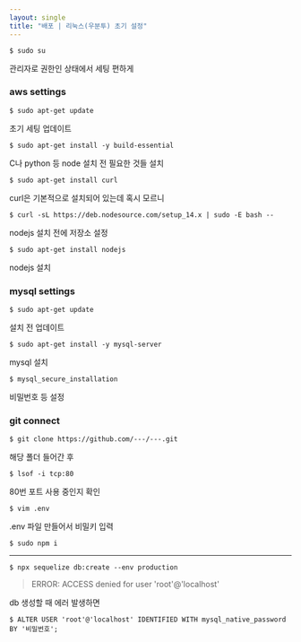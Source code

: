 ```yaml
---
layout: single
title: "배포 | 리눅스(우분투) 초기 설정"
---
```

```
$ sudo su
```
관리자로 권한인 상태에서 세팅 편하게

### aws settings
```
$ sudo apt-get update
```
초기 세팅 업데이트

```
$ sudo apt-get install -y build-essential
```
C나 python 등 node 설치 전 필요한 것들 설치
```
$ sudo apt-get install curl
```
curl은 기본적으로 설치되어 있는데 혹시 모르니
```
$ curl -sL https://deb.nodesource.com/setup_14.x | sudo -E bash --
```
nodejs 설치 전에 저장소 설정
```
$ sudo apt-get install nodejs
```
nodejs 설치

### mysql settings
```
$ sudo apt-get update
```
설치 전 업데이트
```
$ sudo apt-get install -y mysql-server
```
mysql 설치
```
$ mysql_secure_installation
```
비밀번호 등 설정


### git connect
```
$ git clone https://github.com/---/---.git
```
해당 폴더 들어간 후
```
$ lsof -i tcp:80
```
80번 포트 사용 중인지 확인
```
$ vim .env
```
.env 파일 만들어서 비밀키 입력
```
$ sudo npm i
```
---
```
$ npx sequelize db:create --env production
```
> ERROR: ACCESS denied for user 'root'@'localhost'

db 생성할 때 에러 발생하면
```
$ ALTER USER 'root'@'localhost' IDENTIFIED WITH mysql_native_password BY '비밀번호';
```

